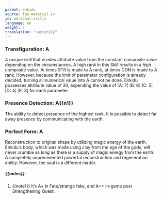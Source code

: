 ```yaml
---
parent: enkidu
source: fgo-material-iv
id: personal-skills
language: en
weight: 2
translation: "castor212"
---
```


### Transfiguration: A

A unique skill that divides attribute value from the constant composite value depending on the circumstances. A high rank in this Skill results in a high composite value.
At times STR is made to A rank, at times CON is made to A rank.
However, because the limit of parameter configuration is already decided, turning all numerical value into A cannot be done.
Enkidu possesses attribute value of 30, expending the value of [A: 7] [B: 6] [C: 5] [D: 4] [E: 3] for each parameter.

### Presence Detection: A{{n1}}

The ability to detect presence of the highest rank.
It is possible to detect far away presence by communicating with the earth.

### Perfect Form: A

Reconstruction to original shape by utilizing magic energy of the earth.
Enkidu’s body, which was made using clay from the age of the gods, will never crumble as long as there is a supply of magic energy from the earth.
A completely unprecedented powerful reconstruction and regeneration ability.
However, the soul is a different matter.

##### {{notes}}

1. {{note1}} It’s A+ in Fate/strange fake, and A++ in-game post Strengthening Quest.
